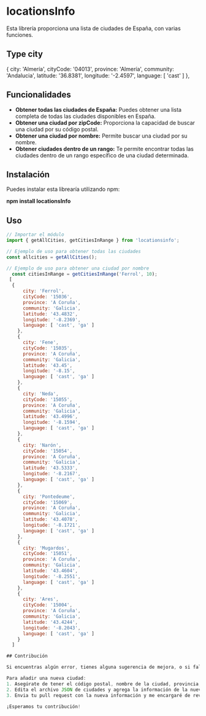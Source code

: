 # locationsInfo

Esta librería proporciona una lista de ciudades de España, con varias funciones. 

## Type city

{
   city: 'Almería',
   cityCode: '04013',
   province: 'Almería',
   community: 'Andalucia',
   latitude: '36.8381',
   longitude: '-2.4597',
   language: [ 'cast' ]
 },

## Funcionalidades

- **Obtener todas las ciudades de España:** Puedes obtener una lista completa de todas las ciudades disponibles en España.
- **Obtener una ciudad por zipCode:** Proporciona la capacidad de buscar una ciudad por su código postal.
- **Obtener una ciudad por nombre:** Permite buscar una ciudad por su nombre.
- **Obtener ciudades dentro de un rango:** Te permite encontrar todas las ciudades dentro de un rango específico de una ciudad determinada.

## Instalación

Puedes instalar esta librearía utilizando npm:

**npm install locationsInfo**


## Uso

```javascript
// Importar el módulo
import { getAllCities, getCitiesInRange } from 'locationsinfo';

// Ejemplo de uso para obtener todas las ciudades
const allcities = getAllCities();

// Ejemplo de uso para obtener una ciudad por nombre
  const citiesInRange = getCitiesInRange('Ferrol', 10);
 [
  {
      city: 'Ferrol',
      cityCode: '15036',
      province: 'A Coruña',
      community: 'Galicia',
      latitude: '43.4832',
      longitude: '-8.2369',
      language: [ 'cast', 'ga' ]
    },
    {
      city: 'Fene',
      cityCode: '15035',
      province: 'A Coruña',
      community: 'Galicia',
      latitude: '43.45',
      longitude: '-8.15',
      language: [ 'cast', 'ga' ]
    },
    {
      city: 'Neda',
      cityCode: '15055',
      province: 'A Coruña',
      community: 'Galicia',
      latitude: '43.4996',
      longitude: '-8.1594',
      language: [ 'cast', 'ga' ]
    },
    {
      city: 'Narón',
      cityCode: '15054',
      province: 'A Coruña',
      community: 'Galicia',
      latitude: '43.5333',
      longitude: '-8.2167',
      language: [ 'cast', 'ga' ]
    },
    {
      city: 'Pontedeume',
      cityCode: '15069',
      province: 'A Coruña',
      community: 'Galicia',
      latitude: '43.4078',
      longitude: '-8.1721',
      language: [ 'cast', 'ga' ]
    },
    {
      city: 'Mugardos',
      cityCode: '15051',
      province: 'A Coruña',
      community: 'Galicia',
      latitude: '43.4604',
      longitude: '-8.2551',
      language: [ 'cast', 'ga' ]
    },
    {
      city: 'Ares',
      cityCode: '15004',
      province: 'A Coruña',
      community: 'Galicia',
      latitude: '43.4244',
      longitude: '-8.2043',
      language: [ 'cast', 'ga' ]
    }
  ]

## Contribución

Si encuentras algún error, tienes alguna sugerencia de mejora, o si falta tu ciudad en la lista, ¡me encantaría recibir tu contribución! Puedes [crear un issue](https://github.com/ManuelCebreiro/locationsInfo/issues) para reportar el problema o [enviar un pull request](https://github.com/ManuelCebreiro/locationsInfo/pulls) con tus cambios.

Para añadir una nueva ciudad:
1. Asegúrate de tener el código postal, nombre de la ciudad, provincia, comunidad autónoma y sus códigos correspondientes.
2. Edita el archivo JSON de ciudades y agrega la información de la nueva ciudad.
3. Envia tu pull request con la nueva información y me encargaré de revisarlo.

¡Esperamos tu contribución!
